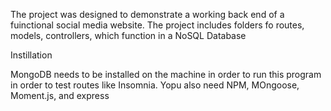 The project was designed to demonstrate a working back end of a fuinctional social media website. The project includes folders fo routes, models, controllers, which function in a NoSQL Database

Instillation

MongoDB needs to be installed on the machine in order to run this program in order to test routes like Insomnia. Yopu also need NPM, MOngoose, Moment.js, and express